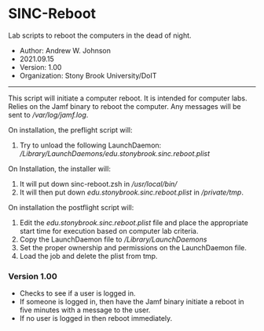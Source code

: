 # SINC-Reboot
Lab scripts to reboot the computers in the dead of night.
- Author: Andrew W. Johnson
- 2021.09.15
- Version: 1.00
- Organization: Stony Brook University/DoIT
---
This script will initiate a computer reboot. It is intended for computer labs. Relies on the Jamf binary to reboot the computer. Any messages will be sent to */var/log/jamf.log*.

On installation, the preflight script will:
1. Try to unload the following LaunchDaemon: */Library/LaunchDaemons/edu.stonybrook.sinc.reboot.plist*

On Installation, the installer will:

1. It will put down sinc-reboot.zsh in */usr/local/bin/*
2. It will then put down *edu.stonybrook.sinc.reboot.plist* in */private/tmp*.

On installation the postflight script will:

1. Edit the *edu.stonybrook.sinc.reboot.plist* file and place the appropriate start time for execution based on computer lab criteria.
2. Copy the LaunchDaemon file to */Library/LaunchDaemons*
3. Set the proper ownership and permissions on the LaunchDaemon file.
4. Load the job and delete the plist from tmp.

### Version 1.00
- Checks to see if a user is logged in.
- If someone is logged in, then have the Jamf binary initiate a reboot in five minutes with a message to the user.
- If no user is logged in then reboot immediately.